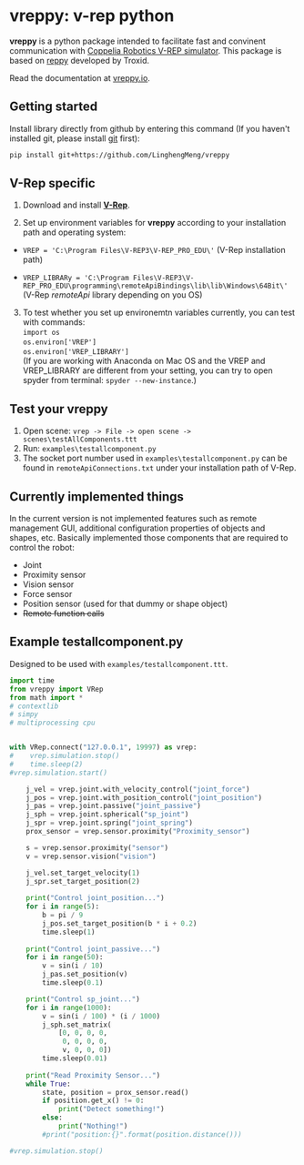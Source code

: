 # vreppy: v-rep python

**vreppy** is a python package intended to facilitate fast and convinent communication with 
[Coppelia Robotics V-REP simulator](http://www.coppeliarobotics.com/). This package is based on [reppy](https://github.com/Troxid/vrep-api-python) developed by Troxid.

Read the documentation at [vreppy.io](http:\\vreppy.readthedocs.io).

## Getting started

Install library directly from github by entering this command (If you haven't installed git, please install [git](https://gitforwindows.org/) first):

```bash
pip install git+https://github.com/LinghengMeng/vreppy
```

## V-Rep specific
1. Download and install [**V-Rep**](http://www.coppeliarobotics.com/downloads.html).

2. Set up environment variables for **vreppy** according to your installation path and operating system:

* `VREP = 'C:\Program Files\V-REP3\V-REP_PRO_EDU\'` (V-Rep installation path)
   
* `VREP_LIBRARy = 'C:\Program Files\V-REP3\V-REP_PRO_EDU\programming\remoteApiBindings\lib\lib\Windows\64Bit\'` 
   (V-Rep *remoteApi* library depending on you OS) 

3. To test whether you set up environemtn variables currently, you can test with commands: </br>
   `import os`</br>
   `os.environ['VREP']`</br>
   `os.environ['VREP_LIBRARY']`</br>
   (If you are working with Anaconda on Mac OS and the VREP and VREP_LIBRARY are different from your setting, you can try to open spyder from terminal: `spyder --new-instance`.)
  
## Test your **vreppy**
1. Open scene: `vrep -> File -> open scene -> scenes\testAllComponents.ttt`
2. Run: `examples\testallcomponent.py`
3. The socket port number used in `examples\testallcomponent.py` can be found in `remoteApiConnections.txt` under your installation path of V-Rep.

## Currently implemented things

In the current version is not implemented features such as remote management GUI,
additional configuration properties of objects and shapes, etc.
Basically implemented those components that are required to control the robot:
* Joint
* Proximity sensor
* Vision sensor
* Force sensor
* Position sensor (used for that dummy or shape object)
* ~~Remote function calls~~

## Example testallcomponent.py
Designed to be used with `examples/testallcomponent.ttt`.
```python
import time
from vreppy import VRep
from math import *
# contextlib
# simpy
# multiprocessing cpu


with VRep.connect("127.0.0.1", 19997) as vrep:
#    vrep.simulation.stop()
#    time.sleep(2)
#vrep.simulation.start()

    j_vel = vrep.joint.with_velocity_control("joint_force")
    j_pos = vrep.joint.with_position_control("joint_position")
    j_pas = vrep.joint.passive("joint_passive")
    j_sph = vrep.joint.spherical("sp_joint")
    j_spr = vrep.joint.spring("joint_spring")
    prox_sensor = vrep.sensor.proximity("Proximity_sensor")

    s = vrep.sensor.proximity("sensor")
    v = vrep.sensor.vision("vision")

    j_vel.set_target_velocity(1)
    j_spr.set_target_position(2)
    
    print("Control joint_position...")
    for i in range(5):
        b = pi / 9
        j_pos.set_target_position(b * i + 0.2)
        time.sleep(1)
        
    print("Control joint_passive...")
    for i in range(50):
        v = sin(i / 10)
        j_pas.set_position(v)
        time.sleep(0.1)

    print("Control sp_joint...")
    for i in range(1000):
        v = sin(i / 100) * (i / 1000)
        j_sph.set_matrix(
            [0, 0, 0, 0,
             0, 0, 0, 0,
             v, 0, 0, 0])
        time.sleep(0.01)
    
    print("Read Proximity Sensor...")
    while True:
        state, position = prox_sensor.read()
        if position.get_x() != 0:
            print("Detect something!")
        else:
            print("Nothing!")
        #print("position:{}".format(position.distance()))

#vrep.simulation.stop()
```
